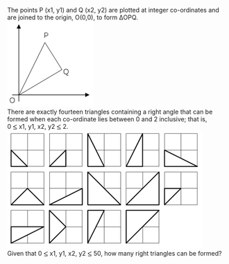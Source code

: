   The points P (x1, y1) and Q (x2, y2) are plotted at integer co-ordinates and are joined to the origin, O(0,0), to form &Delta;OPQ.      <img src="project/images/p_091_1.gif" alt="" /><br />      There are exactly fourteen triangles containing a right angle that can be formed when each co-ordinate lies between 0 and 2 inclusive; that is,<br />0 <img src='images/symbol_le.gif' width='10' height='12' alt='&le;' border='0' style='vertical-align:middle;' /> x1, y1, x2, y2 <img src='images/symbol_le.gif' width='10' height='12' alt='&le;' border='0' style='vertical-align:middle;' /> 2.      <img src="project/images/p_091_2.gif" alt="" /><br />      Given that 0 <img src='images/symbol_le.gif' width='10' height='12' alt='&le;' border='0' style='vertical-align:middle;' /> x1, y1, x2, y2 <img src='images/symbol_le.gif' width='10' height='12' alt='&le;' border='0' style='vertical-align:middle;' /> 50, how many right triangles can be formed?  